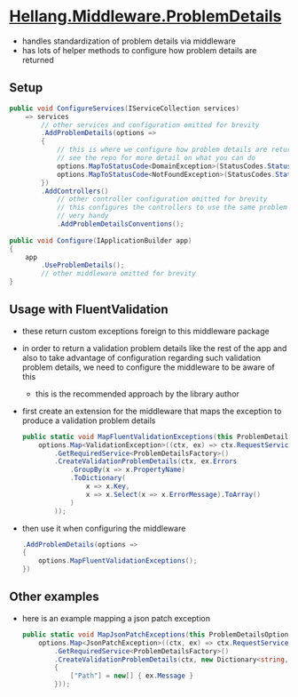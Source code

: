 # [Hellang.Middleware.ProblemDetails](https://www.nuget.org/packages/Hellang.Middleware.ProblemDetails/)

- handles standardization of problem details via middleware
- has lots of helper methods to configure how problem details are returned

## Setup

```cs
public void ConfigureServices(IServiceCollection services)
    => services
        // other services and configuration omitted for brevity
        .AddProblemDetails(options =>
        {
            // this is where we configure how problem details are returned and with what status codes
            // see the repo for more detail on what you can do
            options.MapToStatusCode<DomainException>(StatusCodes.Status400BadRequest);
            options.MapToStatusCode<NotFoundException>(StatusCodes.Status404NotFound);
        })
        .AddControllers()
            // other controller configuration omitted for brevity
            // this configures the controllers to use the same problem details conventions as everything else
            // very handy
            .AddProblemDetailsConventions();
            
public void Configure(IApplicationBuilder app)
{
    app
        .UseProblemDetails();
        // other middleware omitted for brevity
}
```

## Usage with FluentValidation

- these return custom exceptions foreign to this middleware package
- in order to return a validation problem details like the rest of the app and also to take advantage of configuration regarding such validation problem details, we need to configure the middleware to be aware of this
  - this is the recommended approach by the library author
- first create an extension for the middleware that maps the exception to produce a validation problem details

    ```cs
    public static void MapFluentValidationExceptions(this ProblemDetailsOptions options) =>
        options.Map<ValidationException>((ctx, ex) => ctx.RequestServices
            .GetRequiredService<ProblemDetailsFactory>()
            .CreateValidationProblemDetails(ctx, ex.Errors
                .GroupBy(x => x.PropertyName)
                .ToDictionary(
                    x => x.Key,
                    x => x.Select(x => x.ErrorMessage).ToArray()
                )
            ));
    ```

- then use it when configuring the middleware

    ```cs
    .AddProblemDetails(options =>
    {
        options.MapFluentValidationExceptions();
    })
    ```

## Other examples

- here is an example mapping a json patch exception

    ```cs
    public static void MapJsonPatchExceptions(this ProblemDetailsOptions options) =>
        options.Map<JsonPatchException>((ctx, ex) => ctx.RequestServices
            .GetRequiredService<ProblemDetailsFactory>()
            .CreateValidationProblemDetails(ctx, new Dictionary<string, string[]>
            {
                ["Path"] = new[] { ex.Message }
            }));
    ```
